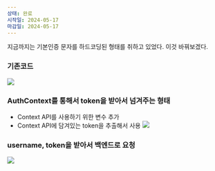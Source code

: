 ```yaml
---
상태: 완료
시작일: 2024-05-17
마감일: 2024-05-17
---
```

지금까지는 기본인증 문자를 하드코딩된 형태를 취하고 있었다. 
이것 바꿔보겠다.

### 기존코드
![](https://i.imgur.com/6qcgJc8.png)

### AuthContext를 통해서 token을 받아서 넘겨주는 형태
- Context API를 사용하기 위한 변수 추가
- Context API에 담겨있는 token을 추출해서 사용
![](https://i.imgur.com/n95hhyr.png)

### username, token을 받아서 백엔드로 요청
![](https://i.imgur.com/fZ4j7pD.png)